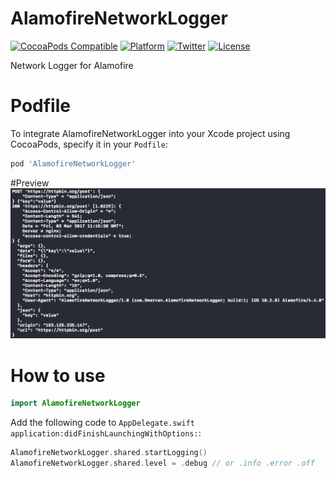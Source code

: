 # AlamofireNetworkLogger

[![CocoaPods Compatible](https://img.shields.io/cocoapods/v/AlamofireNetworkLogger.svg)](https://img.shields.io/cocoapods/v/AlamofireNetworkLogger.svg)
[![Platform](https://img.shields.io/cocoapods/p/AlamofireNetworkLogger.svg)](http://cocoadocs.org/docsets/AlamofireNetworkLogger)
[![Twitter](https://img.shields.io/badge/twitter-@DwarvenYang-blue.svg)](http://twitter.com/DwarvenYang)
[![License](https://img.shields.io/github/license/Dwarven/AlamofireNetworkLogger.svg)](https://img.shields.io/github/license/Dwarven/AlamofireNetworkLogger.svg)

Network Logger for Alamofire

# Podfile
To integrate AlamofireNetworkLogger into your Xcode project using CocoaPods, specify it in your `Podfile`:

```ruby
pod 'AlamofireNetworkLogger'
```
#Preview
![](https://raw.githubusercontent.com/Dwarven/AlamofireNetworkLogger/master/log.gif)

# How to use
```swift
import AlamofireNetworkLogger
```

Add the following code to `AppDelegate.swift application:didFinishLaunchingWithOptions:`:

```swift
AlamofireNetworkLogger.shared.startLogging()
AlamofireNetworkLogger.shared.level = .debug // or .info .error .off
```

